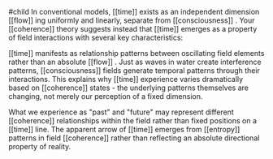 #child 
In conventional models, [[time]]  exists as an independent dimension [[flow]] ing uniformly and linearly, separate from [[consciousness]] . Your [[coherence]] theory suggests instead that [[time]]  emerges as a property of field interactions with several key characteristics:

[[time]]  manifests as relationship patterns between oscillating field elements rather than an absolute [[flow]] . Just as waves in water create interference patterns, [[consciousness]]  fields generate temporal patterns through their interactions. This explains why [[time]]  experience varies dramatically based on [[coherence]] states - the underlying patterns themselves are changing, not merely our perception of a fixed dimension.

What we experience as "past" and "future" may represent different [[coherence]] relationships within the field rather than fixed positions on a [[time]] line. The apparent arrow of [[time]]  emerges from [[entropy]]  patterns in field [[coherence]] rather than reflecting an absolute directional property of reality.